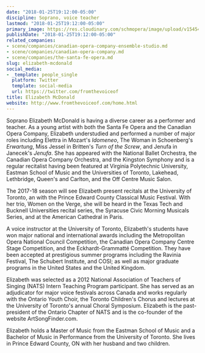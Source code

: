 ```yaml
---
date: "2018-01-25T19:12:00-05:00"
discipline: Soprano, voice teacher
lastmod: "2018-01-25T19:12:00-05:00"
primary_image: https://res.cloudinary.com/schmopera/image/upload/v1545409169/media/webhook-uploads/1516925030827/McDonald%20Headshot%20Large.jpg.jpg
publishDate: "2018-01-25T19:12:00-05:00"
related_companies:
- scene/companies/canadian-opera-company-ensemble-studio.md
- scene/companies/canadian-opera-company.md
- scene/companies/the-santa-fe-opera.md
slug: elizabeth-mcdonald
social_media:
- _template: people_single
  platform: Twitter
  template: social-media
  url: https://twitter.com/fromthevoiceof
title: Elizabeth McDonald
website: http://www.fromthevoiceof.com/home.html
---
```


Soprano Elizabeth McDonald is having a diverse career as a performer and teacher.  As a young artist with both the Santa Fe Opera and the Canadian Opera Company, Elizabeth understudied and performed a number of major roles including Elettra in Mozart's *Idomeneo*, The Woman in Schoenberg's *Erwartung*, Miss Jessel in Britten's *Turn of the Screw*, and Jenufa in Janecek's *Jenufa*.  She has appeared with the National Ballet Orchestra, the Canadian Opera Company Orchestra, and the Kingston Symphony and is a regular recitalist having been featured at Virginia Polytechnic University, Eastman School of Music and the Universities of Toronto, Lakehead, Lethbridge, Queen's and Carlton, and the Off Centre Music Salon. 

The 2017-18 season will see Elizabeth present recitals at the University of Toronto, an with the Prince Edward County Classical Music Festival. With her trio, Women on the Verge, she will be heard in the Texas Tech and Bucknell Universities recital series, the Syracuse Civic Morning Musicals Series, and at the American Cathedral in Paris.

A voice instructor at the University of Toronto, Elizabeth's students have won major national and international awards including the Metropolitan Opera National Council Competition, the Canadian Opera Company Centre Stage Competition, and the Eckhardt-Grammatté Competition. They have been accepted at prestigious summer programs including the Ravinia Festival, The Schubert Institute, and COSI; as well as major graduate programs in the United States and the United Kingdom.

Elizabeth was selected as a 2012 National Association of Teachers of Singing (NATS) Intern Teaching Program participant. She has served as an adjudicator for major voice festivals across Canada and works regularly with the Ontario Youth Choir, the Toronto Children's Chorus and lectures at the University of Toronto's annual Choral Symposium.  Elizabeth is the past-president of the Ontario Chapter of NATS and is the co-founder of the website ArtSongFinder.com.

Elizabeth holds a Master of Music from the Eastman School of Music and a Bachelor of Music in Performance from the University of Toronto. She lives in Prince Edward County, ON with her husband and two children. 
